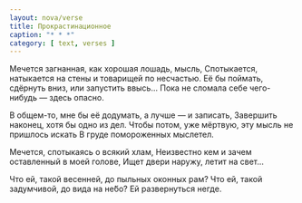 ```yaml
---
layout: nova/verse
title: Прокрастинационное
caption: "* * *"
category: [ text, verses ]
---
```

Мечется
        загнанная, как хорошая лошадь,
                мысль,
Спотыкается,
        натыкается на стены
                и товарищей по несчастью.
Её бы поймать, сдёрнуть вниз,
        или запустить ввысь...
Пока не сломала себе чего-нибудь —
        здесь опасно.

В общем-то,
        мне бы её додумать,
                а лучше — и записать,
Завершить наконец,
        хотя бы одно из дел.
Чтобы потом,
        уже мёртвую,
                эту мысль не пришлось искать
В груде
        помороженных мыслетел.

Мечется,
        спотыкаясь о всякий хлам,
Неизвестно кем
        и зачем оставленный
                в моей голове,
Ищет двери наружу,
        летит на свет...

Что ей, такой весенней,
        до пыльных оконных рам?
Что ей, такой задумчивой,
        до вида на не́бо?
Ей развернуться негде.
